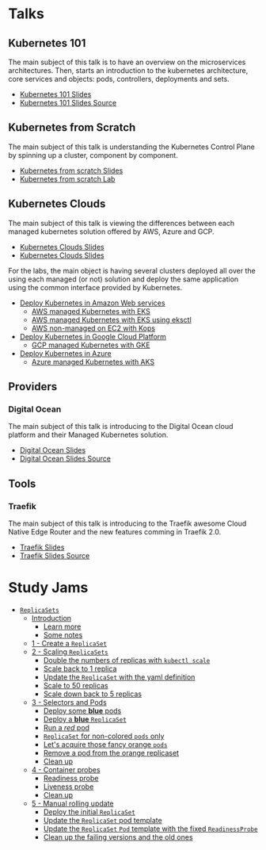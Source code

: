 # Talks

## Kubernetes 101

The main subject of this talk is to have an overview on the microservices architectures. Then, starts an introduction to the kubernetes architecture, core services and objects: pods, controllers, deployments and sets.

- [Kubernetes 101 Slides](https://talks.godoc.org/github.com/raelga/kubernetes-talks/101/kubernetes-101.slide)
- [Kubernetes 101 Slides Source](101/)

## Kubernetes from Scratch

The main subject of this talk is understanding the Kubernetes Control Plane by spinning up a cluster, component by component.

- [Kubernetes from scratch Slides](https://go.rael.dev/cnbcn-extending-k8s)
- [Kubernetes from scratch Lab](https://github.com/raelga/kubernetes-talks/tree/master/k8s-from-scratch)

## Kubernetes Clouds

The main subject of this talk is viewing the differences between each managed kubernetes solution offered by AWS, Azure and GCP.

- [Kubernetes Clouds Slides](https://talks.godoc.org/github.com/raelga/kubernetes-talks/clouds/kubernetes-clouds.slide)
- [Kubernetes Clouds Slides](clouds/)

For the labs, the main object is having several clusters deployed all over the using each managed (or not) solution and deploy the same application using the common interface provided by Kubernetes.

- [Deploy Kubernetes in Amazon Web services](clouds/labs/aws/#deploy-kubernetes-in-aws)
  - [AWS managed Kubernetes with EKS](clouds/labs/aws/#managed-kubernetes-with-eks)
  - [AWS managed Kubernetes with EKS using eksctl](clouds/labs/aws/#amazon-web-services---eksctl-alpha)
  - [AWS non-managed on EC2 with Kops](clouds/labs/aws/#amazon-web-services---kops)
- [Deploy Kubernetes in Google Cloud Platform](clouds/labs/gcp/#deploy-kubernetes-in-google-cloud-platform)
  - [GCP managed Kubernetes with GKE](clouds/labs/gcp/#managed-kubernetes-with-google-kubernetes-engine-gke)
- [Deploy Kubernetes in Azure](clouds/labs/azure/#deploy-kubernetes-in-microsoft-azure)
  - [Azure managed Kubernetes with AKS](clouds/labs/azure/#managed-kubernetes-with-azure-kubernetes-service-aks)

## Providers

### Digital Ocean

The main subject of this talk is introducing to the Digital Ocean cloud platform and their Managed Kubernetes solution.

- [Digital Ocean Slides](https://talks.godoc.org/github.com/raelga/kubernetes-talks/providers/do/digital-ocean.slide)
- [Digital Ocean Slides Source](providers/do/)

## Tools

### Traefik

The main subject of this talk is introducing to the Traefik awesome Cloud Native Edge Router and the new features comming in Traefik 2.0.

- [Traefik Slides](https://talks.godoc.org/github.com/raelga/kubernetes-talks/traefik/traefik.slide)
- [Traefik Slides Source](traefik/)

# Study Jams

- [`ReplicaSets`](study-jams/k8s/default/replicasets/#replicasets)
  - [Introduction](study-jams/k8s/default/replicasets/#introduction)
    - [Learn more](study-jams/k8s/default/replicasets/#learn-more)
    - [Some notes](study-jams/k8s/default/replicasets/#some-notes)
  - [1 - Create a `ReplicaSet`](study-jams/k8s/default/replicasets/#1---create-a-replicaset)
  - [2 - Scaling `ReplicaSets`](study-jams/k8s/default/replicasets/#2---scaling-replicasets)
    - [Double the numbers of replicas with `kubectl scale`](study-jams/k8s/default/replicasets/#double-the-numbers-of-replicas-with-kubectl-scale)
    - [Scale back to 1 replica](study-jams/k8s/default/replicasets/#scale-back-to-1-replica)
    - [Update the `ReplicaSet` with the yaml definition](study-jams/k8s/default/replicasets/#update-the-replicaset-with-the-yaml-definition)
    - [Scale to 50 replicas](study-jams/k8s/default/replicasets/#scale-to-50-replicas)
    - [Scale down back to 5 replicas](study-jams/k8s/default/replicasets/#scale-down-back-to-5-replicas)
  - [3 - Selectors and Pods](study-jams/k8s/default/replicasets/#3---selectors-and-pods)
    - [Deploy some **blue** pods](study-jams/k8s/default/replicasets/#deploy-some-blue-pods)
    - [Deploy a **blue** `ReplicaSet`](study-jams/k8s/default/replicasets/#deploy-a-blue-replicaset)
    - [Run a _red_ pod](study-jams/k8s/default/replicasets/#run-a-red-pod)
    - [`ReplicaSet` for non-colored `pods` only](study-jams/k8s/default/replicasets/#replicaset-for-non-colored-pods-only)
    - [Let's acquire those fancy orange `pods`](study-jams/k8s/default/replicasets/#lets-acquire-those-fancy-orange-pods)
    - [Remove a pod from the orange replicaset](study-jams/k8s/default/replicasets/#remove-a-pod-from-the-orange-replicaset)
    - [Clean up](study-jams/k8s/default/replicasets/#clean-up)
  - [4 - Container probes](study-jams/k8s/default/replicasets/#4---container-probes)
    - [Readiness probe](study-jams/k8s/default/replicasets/#readiness-probe)
    - [Liveness probe](study-jams/k8s/default/replicasets/#liveness-probe)
    - [Clean up](study-jams/k8s/default/replicasets/#clean-up-1)
  - [5 - Manual rolling update](study-jams/k8s/default/replicasets/#5---manual-rolling-update)
    - [Deploy the initial `ReplicaSet`](study-jams/k8s/default/replicasets/#deploy-the-initial-replicaset)
    - [Update the `ReplicaSet` pod template](study-jams/k8s/default/replicasets/#update-the-replicaset-pod-template)
    - [Update the `ReplicaSet` `Pod` template with the fixed `ReadinessProbe`](study-jams/k8s/default/replicasets/#update-the-replicaset-pod-template-with-the-fixed-readinessprobe)
    - [Clean up the failing versions and the old ones](study-jams/k8s/default/replicasets/#clean-up-the-failing-versions-and-the-old-ones)
